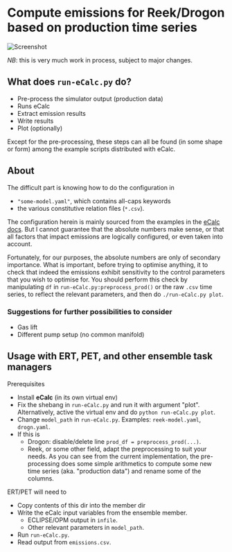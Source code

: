 # Compute emissions for Reek/Drogon based on production time series

![Screenshot](screenshot.png)

*NB*: this is very much work in process, subject to major changes.

## What does `run-eCalc.py` do?

- Pre-process the simulator output (production data)
- Runs eCalc
- Extract emission results
- Write results
- Plot (optionally)

Except for the pre-processing,
these steps can all be found (in some shape or form)
among the example scripts distributed with eCalc.

## About

The difficult part is knowing how to do the configuration in

- `"some-model.yaml"`, which contains all-caps keywords
- the various constitutive relation files (`*.csv`).

The configuration herein is mainly sourced from the examples in the [eCalc docs](https://equinor.github.io/ecalc/docs/about/modelling/examples/).
But I cannot guarantee that the absolute numbers make sense,
or that all factors that impact emissions are logically configured, or even taken into account.

Fortunately, for our purposes, the absolute numbers are only of secondary importance.
What is important, before trying to optimise anything,
it to check that indeed the emissions exhibit sensitivity
to the control parameters that you wish to optimise for.
You should perform this check
by manipulating `df` in `run-eCalc.py:preprocess_prod()` or the raw `.csv` time series,
to reflect the relevant parameters, and then do `./run-eCalc.py plot`.

### Suggestions for further possibilities to consider

- Gas lift
- Different pump setup (no common manifold)

## Usage with ERT, PET, and other ensemble task managers

Prerequisites

- Install **eCalc** (in its own virtual env)
- Fix the shebang in `run-eCalc.py` and run it with argument "plot".  
  Alternatively, active the virtual env and do `python run-eCalc.py plot`.
- Change `model_path` in `run-eCalc.py`.
  Examples: `reek-model.yaml`, `drogn.yaml`.
- If this is
    - Drogon: disable/delete line `prod_df = preprocess_prod(...)`.
    - Reek, or some other field, adapt the preprocessing to suit your needs.
      As you can see from the current implementation, the pre-processing
      does some simple arithmetics to compute some new time series
      (aka. "production data") and rename some of the columns.

ERT/PET will need to

- Copy contents of this dir into the member dir
- Write the eCalc input variables from the ensemble member.
    - ECLIPSE/OPM output in `infile`.
    - Other relevant parameters in `model_path`.
- Run `run-eCalc.py`.
- Read output from `emissions.csv`.
